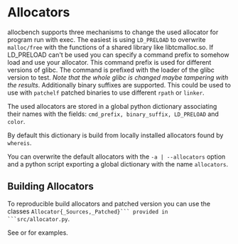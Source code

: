 # Allocators

allocbench supports three mechanisms to change the used allocator for program
run with exec. The easiest is using `LD_PRELOAD` to overwrite `malloc/free`
with the functions of a shared library like libtcmalloc.so. If LD_PRELOAD
can't be used you can specify a command prefix to somehow load and use your allocator.
This command prefix is used for different versions of glibc. The command is
prefixed with the loader of the glibc version to test. *Note that the whole glibc
is changed maybe tampering with the results*. Additionally binary suffixes are
supported. This could be used to use with  `patchelf` patched binaries to
use different `rpath` or `linker`.

The used allocators are stored in a global python dictionary associating
their names with the fields: `cmd_prefix, binary_suffix, LD_PRELOAD` and `color`.

By default this dictionary is build from locally installed allocators found by `whereis`.

You can overwrite the default allocators with the `-a | --allocators` option
and a python script exporting a global dictionary with the name `allocators`.

## Building Allocators

To reproducible build allocators and patched version you can use the
classes `Allocator{_Sources,_Patched}``` provided in ```src/allocator.py`.

See [](allocators/no_falsesharing.py) or [](allocators/BA_allocators.py) for examples.
